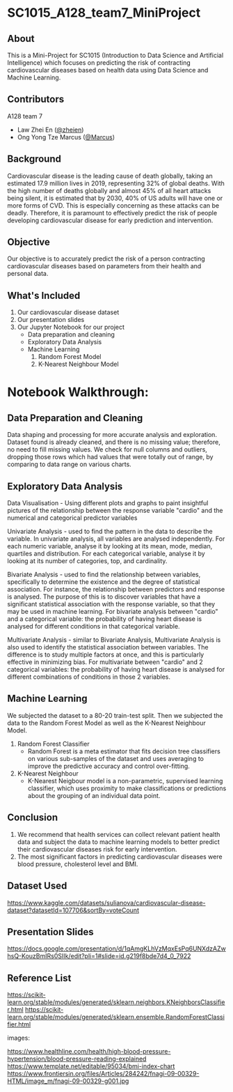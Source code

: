 # SC1015_A128_team7_MiniProject

## About

This is a Mini-Project for SC1015 (Introduction to Data Science and Artificial Intelligence) which focuses on predicting the risk of contracting cardiovascular diseases based on health data using Data Science and Machine Learning.

## Contributors
A128 team 7
- Law Zhei En (<a href="https://github.com/zheien">@zheien</a>)
- Ong Yong Tze Marcus (<a href="https://github.com/mraacusDev">@Marcus</a>)

## Background
Cardiovascular disease is the leading cause of death globally, taking an estimated 17.9 million lives in 2019, representing 32% of global deaths. 
With the high number of deaths globally and almost 45% of all heart attacks being silent, it is estimated that by 2030, 40% of US adults will have one or more forms of CVD. This is especially concerning as these attacks can be deadly. Therefore, it is paramount to effectively predict the risk of people developing cardiovascular disease for early prediction and intervention.

## Objective
Our objective is to accurately predict the risk of a person contracting cardiovascular diseases based on parameters from their health and personal data.

## What's Included
1. Our cardiovascular disease dataset
2. Our presentation slides
3. Our Jupyter Notebook for our project
    - Data preparation and cleaning
    - Exploratory Data Analysis
    - Machine Learning
      1) Random Forest Model
      2) K-Nearest Neighbour Model

# Notebook Walkthrough:

## Data Preparation and Cleaning
Data shaping and processing for more accurate analysis and exploration. Dataset found is already cleaned, and there is no missing value; therefore, no need to fill missing values. We check for null columns and outliers, dropping those rows which had values that were totally out of range, by comparing to data range on various charts. 

## Exploratory Data Analysis
Data Visualisation - Using different plots and graphs to paint insightful pictures of the relationship between the response variable "cardio" and the numerical and categorical predictor variables

Univariate Analysis - used to find the pattern in the data to describe the variable. In univariate analysis, all variables are analysed independently. For each numeric variable, analyse it by looking at its mean, mode, median, quartiles and distribution. For each categorical variable, analyse it by looking at its number of categories, top, and cardinality.

Bivariate Analysis - used to find the relationship between variables, specifically to determine the existence and the degree of statistical association. For instance, the relationship between predictors and response is analysed. The purpose of this is to discover variables that have a significant statistical association with the response variable, so that they may be used in machine learning. For bivariate analysis between "cardio" and a categorical variable: the probability of having heart disease is analysed for different conditions in that categorical variable.

Multivariate Analysis - similar to Bivariate Analysis, Multivariate Analysis is also used to identify the statistical association between variables. The difference is to study multiple factors at once, and this is particularly effective in minimizing bias. For multivariate between "cardio" and 2 categorical variables: the probability of having heart disease is analysed for different combinations of conditions in those 2 variables.

## Machine Learning
We subjected the dataset to a 80-20 train-test split.
Then we subjected the data to the Random Forest Model as well as the K-Nearest Neighbour Model.
1. Random Forest Classifier
    - Random Forest is a meta estimator that fits decision tree classifiers on various sub-samples of the dataset and uses averaging to improve the predictive accuracy and control over-fitting.
2. K-Nearest Neighbour
    - K-Nearest Neigbour model is a non-parametric, supervised learning classifier, which uses proximity to make classifications or predictions about the grouping of an individual data point.


## Conclusion
1. We recommend that health services can collect relevant patient health data and subject the data to machine learning models to better predict their cardiovascular diseases risk for early intervention. 
2. The most significant factors in predicting cardiovascular diseases were blood pressure, cholesterol level and BMI.


## Dataset Used
https://www.kaggle.com/datasets/sulianova/cardiovascular-disease-dataset?datasetId=107706&sortBy=voteCount

## Presentation Slides
https://docs.google.com/presentation/d/1qAmgKLhVzMqxEsPq6UNXdzAZwhsQ-KouzBmIRs0SIIk/edit?pli=1#slide=id.g219f8bde7d4_0_7922

## Reference List
https://scikit-learn.org/stable/modules/generated/sklearn.neighbors.KNeighborsClassifier.html
https://scikit-learn.org/stable/modules/generated/sklearn.ensemble.RandomForestClassifier.html

images:

https://www.healthline.com/health/high-blood-pressure-hypertension/blood-pressure-reading-explained
https://www.template.net/editable/95034/bmi-index-chart
https://www.frontiersin.org/files/Articles/284242/fnagi-09-00329-HTML/image_m/fnagi-09-00329-g001.jpg


